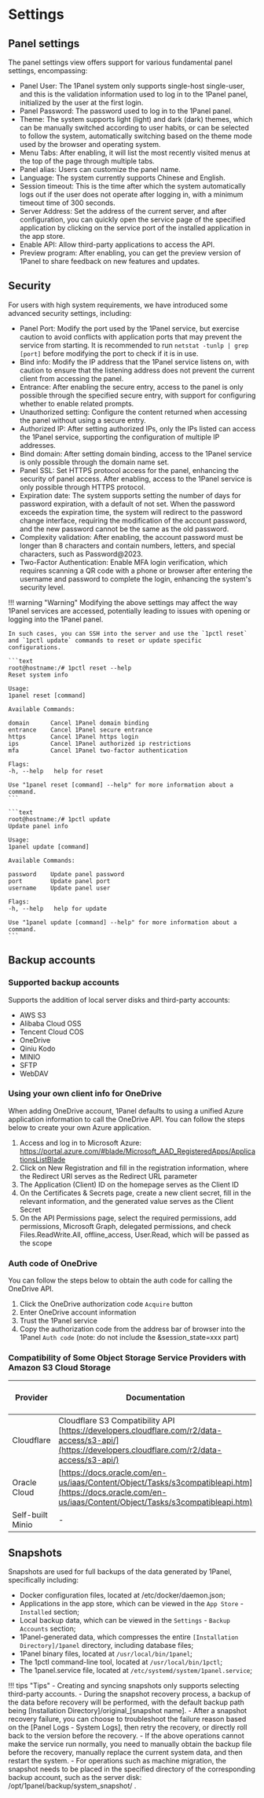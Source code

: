 # Settings

## Panel settings

The panel settings view offers support for various fundamental panel settings, encompassing:

- Panel User: The 1Panel system only supports single-host single-user, and this is the validation information used to log in to the 1Panel panel, initialized by the user at the first login.
- Panel Password: The password used to log in to the 1Panel panel.
- Theme: The system supports light (light) and dark (dark) themes, which can be manually switched according to user habits, or can be selected to follow the system, automatically switching based on the theme mode used by the browser and operating system.
- Menu Tabs: After enabling, it will list the most recently visited menus at the top of the page through multiple tabs.
- Panel alias: Users can customize the panel name.
- Language: The system currently supports Chinese and English.
- Session timeout: This is the time after which the system automatically logs out if the user does not operate after logging in, with a minimum timeout time of 300 seconds.
- Server Address: Set the address of the current server, and after configuration, you can quickly open the service page of the specified application by clicking on the service port of the installed application in the app store.
- Enable API: Allow third-party applications to access the API.
- Preview program: After enabling, you can get the preview version of 1Panel to share feedback on new features and updates.

## Security

For users with high system requirements, we have introduced some advanced security settings, including:

- Panel Port: Modify the port used by the 1Panel service, but exercise caution to avoid conflicts with application ports that may prevent the service from starting. It is recommended to run `netstat -tunlp | grep [port]` before modifying the port to check if it is in use.
- Bind info: Modify the IP address that the 1Panel service listens on, with caution to ensure that the listening address does not prevent the current client from accessing the panel.
- Entrance: After enabling the secure entry, access to the panel is only possible through the specified secure entry, with support for configuring whether to enable related prompts.
- Unauthorized setting: Configure the content returned when accessing the panel without using a secure entry.
- Authorized IP: After setting authorized IPs, only the IPs listed can access the 1Panel service, supporting the configuration of multiple IP addresses.
- Bind domain: After setting domain binding, access to the 1Panel service is only possible through the domain name set.
- Panel SSL: Set HTTPS protocol access for the panel, enhancing the security of panel access. After enabling, access to the 1Panel service is only possible through HTTPS protocol.
- Expiration date: The system supports setting the number of days for password expiration, with a default of not set. When the password exceeds the expiration time, the system will redirect to the password change interface, requiring the modification of the account password, and the new password cannot be the same as the old password.
- Complexity validation: After enabling, the account password must be longer than 8 characters and contain numbers, letters, and special characters, such as Password@2023.
- Two-Factor Authentication: Enable MFA login verification, which requires scanning a QR code with a phone or browser after entering the username and password to complete the login, enhancing the system's security level.

!!! warning "Warning"
    Modifying the above settings may affect the way 1Panel services are accessed, potentially leading to issues with opening or logging into the 1Panel panel.

    In such cases, you can SSH into the server and use the `1pctl reset` and `1pctl update` commands to reset or update specific configurations.

    ```text
    root@hostname:/# 1pctl reset --help
    Reset system info

    Usage:
    1panel reset [command]

    Available Commands:

    domain      Cancel 1Panel domain binding
    entrance    Cancel 1Panel secure entrance
    https       Cancel 1Panel https login
    ips         Cancel 1Panel authorized ip restrictions
    mfa         Cancel 1Panel two-factor authentication

    Flags:
    -h, --help   help for reset

    Use "1panel reset [command] --help" for more information about a command.
    ```

    ```text
    root@hostname:/# 1pctl update
    Update panel info

    Usage:
    1panel update [command]

    Available Commands:

    password    Update panel password
    port        Update panel port
    username    Update panel user

    Flags:
    -h, --help   help for update

    Use "1panel update [command] --help" for more information about a command.
    ```

## Backup accounts

### Supported backup accounts

Supports the addition of local server disks and third-party accounts:

- AWS S3
- Alibaba Cloud OSS
- Tencent Cloud COS
- OneDrive
- Qiniu Kodo
- MINIO
- SFTP
- WebDAV

### Using your own client info for OneDrive

When adding OneDrive account, 1Panel defaults to using a unified Azure application information to call the OneDrive API. You can follow the steps below to create your own Azure application.

1. Access and log in to Microsoft Azure: https://portal.azure.com/#blade/Microsoft_AAD_RegisteredApps/ApplicationsListBlade
2. Click on New Registration and fill in the registration information, where the Redirect URI serves as the Redirect URL parameter
3. The Application (Client) ID on the homepage serves as the Client ID
4. On the Certificates & Secrets page, create a new client secret, fill in the relevant information, and the generated value serves as the Client Secret
5. On the API Permissions page, select the required permissions, add permissions, Microsoft Graph, delegated permissions, and check Files.ReadWrite.All, offline_access, User.Read, which will be passed as the scope

### Auth code of OneDrive

You can follow the steps below to obtain the auth code for calling the OneDrive API.

1. Click the OneDrive authorization code `Acquire` button
2. Enter OneDrive account information
3. Trust the 1Panel service
4. Copy the authorization code from the address bar of browser into the 1Panel `Auth code` (note: do not include the &session_state=xxx part)

### Compatibility of Some Object Storage Service Providers with Amazon S3 Cloud Storage

|Provider|Documentation|Compatible Access Style|Compatibility|
| ------- | ------------ | --------------------- | ------------ |
|Cloudflare|Cloudflare S3 Compatibility API<br>[https://developers.cloudflare.com/r2/data-access/s3-api/](https://developers.cloudflare.com/r2/data-access/s3-api/)|Virtual Hosted Style / <br>Path Style|✅|
|Oracle Cloud|[https://docs.oracle.com/en-us/iaas/Content/Object/Tasks/s3compatibleapi.htm](https://docs.oracle.com/en-us/iaas/Content/Object/Tasks/s3compatibleapi.htm)|Virtual Hosted Style / <br>Path Style|✅|
|Self-built Minio|\-|Path Style|✅|

## Snapshots

Snapshots are used for full backups of the data generated by 1Panel, specifically including:

- Docker configuration files, located at /etc/docker/daemon.json;
- Applications in the app store, which can be viewed in the `App Store` - `Installed` section;
- Local backup data, which can be viewed in the `Settings` - `Backup Accounts` section;
- 1Panel-generated data, which compresses the entire `[Installation Directory]/1panel` directory, including database files;
- 1Panel binary files, located at `/usr/local/bin/1panel`;
- The 1pctl command-line tool, located at `/usr/local/bin/1pctl`;
- The 1panel.service file, located at `/etc/systemd/system/1panel.service`;

!!! tips "Tips"
    - Creating and syncing snapshots only supports selecting third-party accounts.
    - During the snapshot recovery process, a backup of the data before recovery will be performed, with the default backup path being [Installation Directory]/original_[snapshot name].
    - After a snapshot recovery failure, you can choose to troubleshoot the failure reason based on the [Panel Logs - System Logs], then retry the recovery, or directly roll back to the version before the recovery.
    - If the above operations cannot make the service run normally, you need to manually obtain the backup file before the recovery, manually replace the current system data, and then restart the system.
    - For operations such as machine migration, the snapshot needs to be placed in the specified directory of the corresponding backup account, such as the server disk: /opt/1panel/backup/system_snapshot/ .
